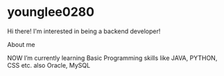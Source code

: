 # younglee0280

Hi there! 
I'm interested in being a backend developer! 


About me

NOW I’m currently learning Basic Programming skills like JAVA, PYTHON, CSS etc.
also Oracle, MySQL





